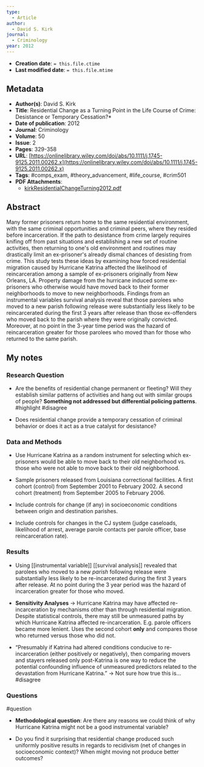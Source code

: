 ```yaml
---
type:
  - Article
author:
  - David S. Kirk
journal:
  - Criminology
year: 2012
---
```


* **Creation date**: `= this.file.ctime`
* **Last modified date**: `= this.file.mtime`

## Metadata

* **Author(s)**: David S. Kirk
* **Title**: Residential Change as a Turning Point in the Life Course of Crime: Desistance or Temporary Cessation?*
* **Date of publication**: 2012
* **Journal**: Criminology
* **Volume**: 50
* **Issue**: 2
* **Pages**: 329-358
* **URL**: [https://onlinelibrary.wiley.com/doi/abs/10.1111/j.1745-9125.2011.00262.x](https://onlinelibrary.wiley.com/doi/abs/10.1111/j.1745-9125.2011.00262.x)
* **Tags**: #comps_exam, #theory_advancement, #life_course, #crim501
* **PDF Attachments**:
  * [kirkResidentialChangeTurning2012.pdf](zotero://open-pdf/library/items/K987JZ5U)

## Abstract

Many former prisoners return home to the same residential environment, with the same criminal opportunities and criminal peers, where they resided before incarceration. If the path to desistance from crime largely requires knifing off from past situations and establishing a new set of routine activities, then returning to one's old environment and routines may drastically limit an ex-prisoner's already dismal chances of desisting from crime. This study tests these ideas by examining how forced residential migration caused by Hurricane Katrina affected the likelihood of reincarceration among a sample of ex-prisoners originally from New Orleans, LA. Property damage from the hurricane induced some ex-prisoners who otherwise would have moved back to their former neighborhoods to move to new neighborhoods. Findings from an instrumental variables survival analysis reveal that those parolees who moved to a new parish following release were substantially less likely to be reincarcerated during the first 3 years after release than those ex-offenders who moved back to the parish where they were originally convicted. Moreover, at no point in the 3-year time period was the hazard of reincarceration greater for those parolees who moved than for those who returned to the same parish.

## My notes

### Research Question

- Are the benefits of residential change permanent or fleeting? Will they establish similar patterns of activities and hang out with similar groups of people? **Something not addressed but differential policing patterns**. #highlight #disagree 

- Does residential change provide a temporary cessation of criminal behavior or does it act as a true catalyst for desistance?

### Data and Methods

- Use Hurricane Katrina as a random instrument for selecting which ex-prisoners would be able to move back to their old neighborhood vs. those who were not able to move back to their old neighborhood.

- Sample prisoners released from Louisiana correctional facilities. A first cohort (control) from September 2001 to February 2002. A second cohort (treatment) from September 2005 to February 2006.
    
- Include controls for change (if any) in socioeconomic conditions between origin and destination parishes.
    
- Include controls for changes in the CJ system (judge caseloads, likelihood of arrest, average parole contacts per parole officer, base reincarceration rate).    

### Results

- Using [[instrumental variable]] [[survival analysis]] revealed that parolees who moved to a new _parish_ following release were substantially less likely to be re-incarcerated during the first 3 years after release. At no point during the 3 year period was the hazard of incarceration greater for those who moved.
    
- **Sensitivity Analyses** → Hurricane Katrina may have affected re-incarceration by mechanisms other than through residential migration. Despite statistical controls, there may still be unmeasured paths by which Hurricane Katrina affected re-incarceration. E.g. parole officers became more lenient. Uses the second cohort **only** and compares those who returned versus those who did not.
    
- “Presumably if Katrina had altered conditions conducive to re-incarceration (either positively or negatively), then comparing movers and stayers released only post-Katrina is one way to reduce the potential confounding influence of unmeasured predictors related to the devastation from Hurricane Katrina.” → Not sure how true this is… #disagree 

### Questions

#question 

- **Methodological question**: Are there any reasons we could think of why Hurricane Katrina might not be a good instrumental variable?
    
- Do you find it surprising that residential change produced such uniformly positive results in regards to recidivism (net of changes in socioeconomic context)? When might moving not produce better outcomes?
